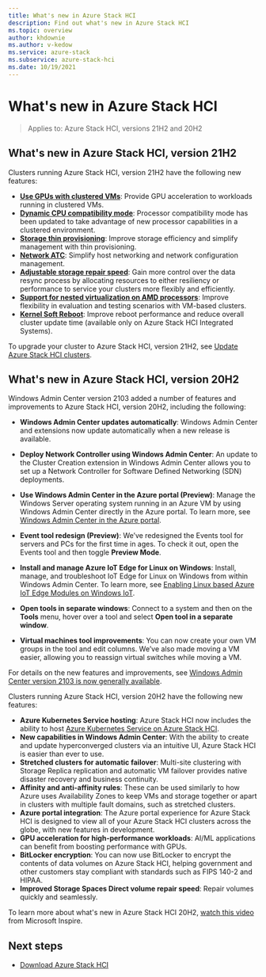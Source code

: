 ```yaml
---
title: What's new in Azure Stack HCI
description: Find out what's new in Azure Stack HCI
ms.topic: overview
author: khdownie
ms.author: v-kedow
ms.service: azure-stack
ms.subservice: azure-stack-hci
ms.date: 10/19/2021
---
```


# What's new in Azure Stack HCI

> Applies to: Azure Stack HCI, versions 21H2 and 20H2

## What's new in Azure Stack HCI, version 21H2

Clusters running Azure Stack HCI, version 21H2 have the following new features:

- **[Use GPUs with clustered VMs](manage/use-gpu-with-clustered-vm.md)**: Provide GPU acceleration to workloads running in clustered VMs.
- **[Dynamic CPU compatibility mode](manage/processor-compatibility-mode.md)**: Processor compatibility mode has been updated to take advantage of new processor capabilities in a clustered environment.
- **[Storage thin provisioning](manage/thin-provisioning.md)**: Improve storage efficiency and simplify management with thin provisioning.
- **[Network ATC](deploy/network-atc.md)**: Simplify host networking and network configuration management.
- **[Adjustable storage repair speed](manage/storage-repair-speed.md)**: Gain more control over the data resync process by allocating resources to either resiliency or performance to service your clusters more flexibly and efficiently.
- **[Support for nested virtualization on AMD processors](concepts/nested-virtualization.md#nested-virtualization-processor-support)**: Improve flexibility in evaluation and testing scenarios with VM-based clusters.
- **[Kernel Soft Reboot](manage/kernel-soft-reboot.md)**: Improve reboot performance and reduce overall cluster update time (available only on Azure Stack HCI Integrated Systems).

To upgrade your cluster to Azure Stack HCI, version 21H2, see [Update Azure Stack HCI clusters](manage/update-cluster.md).

## What's new in Azure Stack HCI, version 20H2

Windows Admin Center version 2103 added a number of features and improvements to Azure Stack HCI, version 20H2, including the following:

- **Windows Admin Center updates automatically**: Windows Admin Center and extensions now update automatically when a new release is available.

- **Deploy Network Controller using Windows Admin Center**: An update to the Cluster Creation extension in Windows Admin Center allows you to set up a Network Controller for Software Defined Networking (SDN) deployments.

- **Use Windows Admin Center in the Azure portal (Preview)**: Manage the Windows Server operating system running in an Azure VM by using Windows Admin Center directly in the Azure portal.
To learn more, see [Windows Admin Center in the Azure portal](https://cloudblogs.microsoft.com/windowsserver/2021/03/02/announcing-public-preview-of-window-admin-center-in-the-azure-portal/).

- **Event tool redesign (Preview)**: We’ve redesigned the Events tool for servers and PCs for the first time in ages. To check it out, open the Events tool and then toggle **Preview Mode**.

- **Install and manage Azure IoT Edge for Linux on Windows**: Install, manage, and troubleshoot IoT Edge for Linux on Windows from within Windows Admin Center.
To learn more, see [Enabling Linux based Azure IoT Edge Modules on Windows IoT](https://techcommunity.microsoft.com/t5/internet-of-things/enabling-linux-based-azure-iot-edge-modules-on-windows-iot/ba-p/2075882?ocid=wac2103).

- **Open tools in separate windows**: Connect to a system and then on the **Tools** menu, hover over a tool and select **Open tool in a separate window**.

- **Virtual machines tool improvements**: You can now create your own VM groups in the tool and edit columns. We’ve also made moving a VM easier, allowing you to reassign virtual switches while moving a VM.

For details on the new features and improvements, see [Windows Admin Center version 2103 is now generally available](https://techcommunity.microsoft.com/t5/windows-admin-center-blog/windows-admin-center-version-2103-is-now-generally-available/ba-p/2176438).

Clusters running Azure Stack HCI, version 20H2 have the following new features:

- **Azure Kubernetes Service hosting**: Azure Stack HCI now includes the ability to host [Azure Kubernetes Service on Azure Stack HCI](../aks-hci/overview.md).
- **New capabilities in Windows Admin Center**: With the ability to create and update hyperconverged clusters via an intuitive UI, Azure Stack HCI is easier than ever to use.
- **Stretched clusters for automatic failover**: Multi-site clustering with Storage Replica replication and automatic VM failover provides native disaster recovery and business continuity.
- **Affinity and anti-affinity rules**: These can be used similarly to how Azure uses Availability Zones to keep VMs and storage together or apart in clusters with multiple fault domains, such as stretched clusters.
- **Azure portal integration**: The Azure portal experience for Azure Stack HCI is designed to view all of your Azure Stack HCI clusters across the globe, with new features in development.
- **GPU acceleration for high-performance workloads**: AI/ML applications can benefit from boosting performance with GPUs.
- **BitLocker encryption**: You can now use BitLocker to encrypt the contents of data volumes on Azure Stack HCI, helping government and other customers stay compliant with standards such as FIPS 140-2 and HIPAA.
- **Improved Storage Spaces Direct volume repair speed**: Repair volumes quickly and seamlessly.

To learn more about what's new in Azure Stack HCI 20H2, [watch this video](https://www.youtube.com/watch?v=DPG7wGhh3sAa) from Microsoft Inspire.

## Next steps

- [Download Azure Stack HCI](https://azure.microsoft.com/products/azure-stack/hci/hci-download/)

